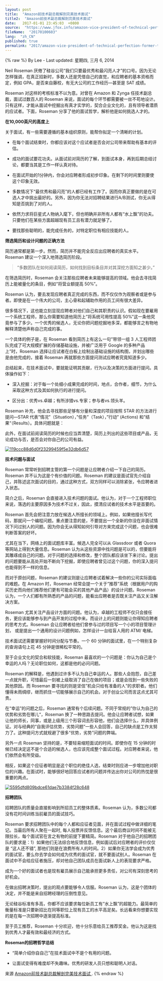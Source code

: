```yaml
---
layout: post
title:  "Amazon前技术副总裁解剖完美技术面试"
title2:  "Amazon前技术副总裁解剖完美技术面试"
date:   2017-01-01 23:45:03  +0800
source:  "https://www.jfox.info/amazon-vice-president-of-technical-perfection-former-technical-anatomy.html"
fileName:  "20170100603"
lang:  "zh_CN"
published: true
permalink: "2017/amazon-vice-president-of-technical-perfection-former-technical-anatomy.html"
---
```

{% raw %}
By Lee - Last updated: 星期四, 三月 6, 2014

Neil Roseman 厌倦了硅谷公司“我们只要最优秀和最闪亮人才”的口号。因为无论怎样强调，在真正招新时，多数人还是凭借自己的直觉，和应聘者的基本资格而定，例如 GPA，是否来自藤校，有无大公司的工作经历—甚至是 SAT 成绩。

Roseman 对这样的考核标准不以为意。对曾在 Amazon 和 Zynga 任技术副总裁，面试过数百人的 Roseman 来说，面试的每个环节都需要被一丝不苟地设计。只有这样，才能从面试中挖掘出有真才实学的，契合企业文化的，且有领导者潜质的应试者。下面，Roseman 分享了他的面试哲学，解析他是如何挑选人才的。

**在10,000英尺的高度上**

关于面试，有一些需要遵循的基本组织原则，能帮你拟定一个清晰的计划。

- 在每个面试结束时，你都应该对这个应试者是否会对公司带来帮助有基本的评估。

- 成功的面试要花功夫。从面试前对简历的了解，到面试本身，再到后期总结讨论，都要当其是工作一样认真对待。

- 在面试开始的1分钟内，你会对应聘者形成初步印象。在剩下的时间里则要使这个印象无效。

- 多数情况下“最优秀和最闪亮”的人都已经有工作了。因而你真正要做的是在可选人才中挑出最好的。另外，因为你无法对招聘结果进行A/B测试，你无从得知是否挑到了对的人。

- 依然力求将巨星式人物纳入麾下，但也明确并非所有人都有“水上飘”的功夫。只要他们在某些方面超越现有员工且有潜力就足够了。

- 要找那些聪明的，能完成任务的，对特定职位有相应技能的人。

**筛选简历和设计问题的正确方法**

简历通常都是第一步。然而，简历并不能完全反应出应聘者的真实水平。Roseman 建议一个深入地筛选简历阶段。

> “多数团队在如何阅读简历，如何找到目标条目并对其深挖方面知之甚少。”

在筛选简历时，Roseman 会关注那些应聘者未来能够提高的领域。他会去寻找简历上能被量化的条目，例如“将营业额提高 50%”。

Roseman 认为，要去发现应聘者真正完成的东西，而不仅仅作为观察者或是参与者。即使是在一个伟大的公司，主心骨和起辅助作用的员工间有很大差异。

很多情况下，这也能立刻显现应聘者对他们自己和其职责的认识。假如现在要雇用一个系统工程师，那么你需要知道他简历上”将系统可用性提高 50%”这一条他究竟参与了多少。一个优秀的候选人，无论你把问题挖掘地多深，都能够言之有物地解释清楚他声称自己完成的事。

一个具体的例子是，在 Roseman 看到简历上有这么一句”带领一组 3 人工程师团队完成了可大规模扩展的存储基础设施，并被广泛用于 Google 的多种产品上”时，Roseman 选择让应试者在白板上绘制出基础设施的结构图，并划出哪些是由他完成的，接着 Roseman 再就那些方面提问测试应聘者究竟知道多少。

总结起来，在技术面试中，要就能证明其贡献，行为以及决策的方面进行提问。具体操作如下：

- 深入挖掘：对于每一个处细小成果完成的时间，地点，合作者，细节，为什么采取这种方式及其如何执行的进行提问。

- 区分出：优秀vs.卓越；有所涉猎vs.专家；参与者vs.领头羊。

Roseman 补充，他会去寻找那些足够有分量和深度的项目按照 STAR 的方法进行提问—STAR 代表”情况”（Situation），”任务”（Task），”行动” (Actions) 和”结果“（Results）。具体问题就是：

此外，在面试前阅读简历的时候也应当弄清楚，简历上列出的这些项目或产品，无论成功与否，是否会对你自己的公司有益。

[![119ccc88d6d0f23299459f5e32db6d57](a8ca746.png)](https://www.jfox.info/go.php?url=http://www.jfox.info/wp-content/uploads/2014/03/119ccc88d6d0f23299459f5e32db6d57.png)

**技术问题与面试**

Roseman 常常听到招聘主管的第一个问题是让应聘者介绍一下自己的简历。Roseman 并不认为这是个有价值的问题。Roseman 的建议是面试官先介绍自己，并陈述这次面试的目的，通过这种方式，双方同样可以消除紧张，令应聘者进入状态。

简介之后，Roseman 会直接进入技术问题的面试。他认为，对于一个工程师职位来说，落选的主要原因多为技术不过关，因此，摸清应试者的技术水平是首要的。

Roseman 首先会把注意力放在候选人所擅长的领域上。例如，如果他擅长写代码，那就问一个编程问题。重点要注意的是，不要提出一个全新的你没在非面试情况下问过别人的问题。因为你会无从得知如何引导对方来完成这个问题，也会很难判断答案的好坏。

尤其在当下，网络上的面试题库丰富。候选人完全可以从 Glassdoor 或者 Quora 等网站上得到大量信息。Roseman 认为从这些资源中找问题是可以的，但要能将其雕琢成自己的问题。对于问题的选择和修改，整个团队都应该坐下来讨论。提出的问题要能从高处开始不断向下挖掘，即使应聘者曾见过这个问题，你的深入提问也能得到不一样的信息。

而对于原创问题，Roseman 的建议则是让应聘者试着解决一些你的公司实际面临的难题。在 Amazon 时，Roseman 经常会提一个关于”推荐”系统（根据用户的购买历史而向他们推荐他们更有可能会买的其他产品产品）的设计问题。Roseman 认为，一个人们都有所熟悉的产品的问题，能看出应聘者是否既关注产品又关注解决方案。

Roseman 尤其关注产品设计方面的问题。他认为，卓越的工程师不仅只会接任务，更应该能够参与到产品开发的过程中来。而设计上的问题则能让你得知应聘者的思考方式。Roseman 会让应聘者给他们曾参与过的项目写一个小的项目管理计划， 或是提出一个通用的设计问题例如，怎样设计一台给盲人用的 ATM/ 电梯。

技术面试还需要掌握好时间分配与节奏。一个 60 分钟的面试里，在一个特别复杂的查询语句上花 45 分钟是很稀松平常的。

至于企业文化的契合和软技能，Roseman 最喜欢的一个问题是：你认为自己是个幸运的人吗？无论职位如何，这都是他的必问问题。

Roseman 的解释是，他遇到过许多不认为自己幸运的人。那些人会抱怨，自己差一点就升职，可惜最后一刻被上级取消了自己在做的项目；或是会找到一些失败的其他原因。而 Roseman 要寻找的则是坚信”机会只给有准备的人”的求职者。他们懂得未雨绸缪，继而抓住一切能够展示自己的机会。对于创业公司而言这点尤其可贵。

在“幸运”的问题之后，Roseman 通常有个后续问题。不同于常规的”你认为自己的优势和劣势在哪儿“，Roseman 换了一种思路去提问。他会让应聘者试想，如果让他的师长，同事，或是上级用三个形容词去形容他，他们会选择什么，并具体例证。对与经典的“自我评估优势，劣势问题”一些人会回答，自己的缺点是工作太努力了。这种提问方式就规避了很多“优势，劣势”问题的弊端。

另外一点 Roseman 坚持的是，不要轻易缩短面试的时间。即使你在 15 分钟的时候已经决定这不是个合适的候选人，也应该完成整个面试过程。对应聘者来说，他们依然会有所受益。

相反，如果这个应征者明显是这个职位的绝佳人选，结束时则应进一步增加他对职位的兴趣。在面试时，能够很好地回答应试者的问题并传达出你对公司的热忱是很重要的两点。

[![5595dfd809bdce61dae7b3384f28c648](7b948ba.png)](https://www.jfox.info/go.php?url=http://www.jfox.info/wp-content/uploads/2014/03/5595dfd809bdce61dae7b3384f28c648.png)

**招聘团队**

招聘团队的质量会直接影响到所招员工的整体质素。Roseman 认为，多数公司都没有花时间训练当前雇员的面试技巧。

Roseman 要求招聘团队中的每个人都和应征者见面，并在面试过程中做详细的笔记。当最后所有人聚在一起时, 每人投票并反馈信息。这个最后商议时间不能被无限拉长，每个面试官在言之有物的前提下要精简。Roseman 对于他自己的招聘团队的要求是：1）如果他们无法综合地反馈信息，例如面试后对应聘者的评价仅仅是 “这人还不错”, 那他们则是在浪费所有人的时间。2）如果你无法学会成为优秀的面试官，要么你去学会如何成为优秀的面试官，就不要面试别人。Roseman 在面试中不会给应征者施压，却对他自己团队成员在面试新人上的表现要求严格。

成为一个好的面试者也是现有雇员展示自己能承担更多责任，对公司有深刻思考的好机会。

在做出招聘决策时，提出的观点要能够令人信服。Roseman 认为，这是个团体的决定，并不能是来自招聘经理的压倒性意见。

无论硅谷标准有多高，你都不应该要求每位新员工有“水上飘”的超能力。最简单的衡量标准是只要新招比在同等职位上现有员工的水平高足矣。长远看来你想要实现的是在每一次招聘中逐渐提高标准。

至于员工推荐，Roseman 十分欢迎，他十分乐意给员工推荐奖金。他认为这是找到优秀人才最有效和最经济的方式。

**Roseman的招聘哲学总结**

- “简单介绍你自自己”在技术面试中不是个有用的问题。

- 让面试变得有难度却不失趣味。优秀的研发人员只想和聪明人对话。

来源 [Amazon前技术副总裁解剖完美技术面试 ](https://www.jfox.info/go.php?url=http://www.jfox.info/url.php?url=http%3A%2F%2Fwww.36kr.com%2Fp%2F210076.html).
{% endraw %}